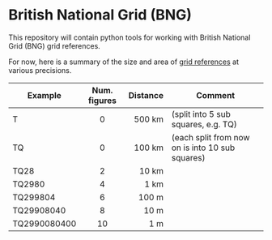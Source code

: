 # British National Grid (BNG)

This repository will contain python tools for working with British National Grid (BNG) grid references.

For now, here is a summary of the size and area of [grid references](https://en.wikipedia.org/wiki/Ordnance_Survey_National_Grid#Datum_shift_between_OSGB_36_and_ED_50) at various precisions.

|Example     | Num. figures | Distance  | Comment                                        |
|------------|:------------:|----------:|------------------------------------------------|
|T           | 0            |500 km     | (split into 5 sub squares, e.g. TQ)            |
|TQ          | 0            |100 km     | (each split from now on is into 10 sub squares)|
|TQ28        | 2            |10 km      |                                                |
|TQ2980      | 4            |1 km       |                                                |
|TQ299804    | 6            |100 m      |                                                |
|TQ29908040  | 8            |10 m       |                                                |
|TQ2990080400| 10           |1 m        |                                                |
